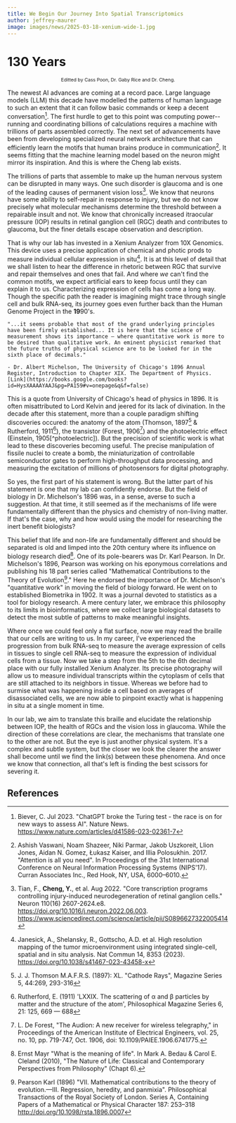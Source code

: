 ```yaml
---
title: We Begin Our Journey Into Spatial Transcriptomics
author: jeffrey-maurer
image: images/news/2025-03-18-xenium-wide-1.jpg
---
```


# 130 Years
<p style="font-size:8pt;text-align:center;">Editted by Cass Poon, Dr. Gaby Rice and Dr. Cheng.</p>

The newest AI advances are coming at a record pace. Large language models (LLM) this decade have modelled the patterns of human language to such an extent that it can follow basic commands or keep a decent conversation[^converseAI]. The first hurdle to get to this point was computing power--running and coordinating billions of calculations requires a machine with trillions of parts assembled correctly. The next set of advancements have been from developing specialized neural network architecture that can efficiently learn the motifs that human brains produce in communication[^attention]. It seems fitting that the machine learning model based on the neuron might mirror its inspiration. And this is where the Cheng lab exists.

The trillions of parts that assemble to make up the human nervous system can be disrupted in many ways. One such disorder is glaucoma and is one of the leading causes of permanent vision loss[^RGC_degen]. We know that neurons have some ability to self-repair in response to injury, but we do not know precisely what molecular mechanisms determine the threshold between a repairable insult and not. We know that chronically increased itraocular pressure (IOP) results in retinal ganglion cell (RGC) death and contributes to glaucoma, but the finer details escape observation and description.

That is why our lab has invested in a Xenium Analyzer from 10X Genomics. This device uses a precise application of chemical and photic prods to measure individual cellular expression in situ[^Xenium]. It is at this level of detail that we shall listen to hear the difference in rhetoric between RGC that survive and repair themselves and ones that fail. And where *we* can't find the common motifs, we expect artificial ears to keep focus until they can explain it to us. Characterizing expression of cells has come a long way. Though the specific path the reader is imagining might trace through single cell and bulk RNA-seq, its journey goes even further back than the Human Genome Project in the **19**90's.

```
"...it seems probable that most of the grand underlying principles have been firmly established... It is here that the science of measurement shows its importance — where quantitative work is more to be desired than qualitative work. An eminent physicist remarked that the future truths of physical science are to be looked for in the sixth place of decimals."

- Dr. Albert Michelson, The University of Chicago's 1896 Annual Register, Introduction to Chapter XIX. The Department of Physics. [Link](https://books.google.com/books?id=HysXAAAAYAAJ&pg=PA159#v=onepage&q&f=false)
```

This is a quote from University of Chicago's head of physics in 1896. It is often misattributed to Lord Kelvin and jeered for its lack of divination. In the decade after this statement, more than a couple paradigm shifting discoveries occured: the anatomy of the atom (Thomson, 1897[^thomson] & Rutherford, 1911[^rutherford]), the transistor (Forest, 1906[^forest]) and the photoelectric effect (Einstein, 1905[^photoelectric]). But the precision of scientific work is what lead to these discoveries becoming useful. The precise manipulation of fissile nuclei to create a bomb, the miniaturization of controllable semiconductor gates to perform high-throughput data processing, and measuring the excitation of millions of photosensors for digital photography.

So yes, the first part of his statement is wrong. But the latter part of his statement is one that my lab can confidently endorse. But the field of biology in Dr. Michelson's 1896 was, in a sense, averse to such a suggestion. At that time, it still seemed as if the mechanisms of life were fundamentally different than the physics and chemistry of non-living matter. If that's the case, why and how would using the model for researching the inert benefit biologists?

This belief that life and non-life are fundamentally different and should be separated is old and limped into the 20th century where its influence on biology research died[^vitalism]. One of its pole-bearers was Dr. Karl Pearson. In Dr. Michelson's 1896, Pearson was working on his eponymous correlations and publishing his 18 part series called "Mathematical Contributions to the Theory of Evolution[^mathevolution]." Here he endorsed the importance of Dr. Michelson's "quantitative work" in moving the field of biology forward. He went on to established Biometrika in 1902. It was a journal devoted to statistics as a tool for biology research. A mere century later, we embrace this philosophy to its limits in bioinformatics, where we collect large biological datasets to detect the most subtle of patterns to make meaningful insights.

Where once we could feel only a flat surface, now we may read the braille that our cells are writing to us. In my career, I've experienced the progression from bulk RNA-seq to measure the average expression of cells in tissues to single cell RNA-seq to measure the expression of individual cells from a tissue. Now we take a step from the 5th to the 6th decimal place with our fully installed Xenium Analyzer. Its precise photography will allow us to measure individual transcripts within the cytoplasm of cells that are still attached to its neighbors in tissue. Whereas we before had to surmise what was happening inside a cell based on averages of disassociated cells, we are now able to pinpoint exactly what is happening in situ at a single moment in time.

In our lab, we aim to translate this braille and elucidate the relationship between IOP, the health of RGCs and the vision loss in glaucoma. While the direction of these correlations are clear, the mechanisms that translate one to the other are not. But the eye is just another physical system. It's a complex and subtle system, but the closer we look the clearer the answer shall become until we find the link(s) between these phenomena. And once we know that connection, all that's left is finding the best scissors for severing it.

## References

[^converseAI]: Biever, C. Jul 2023. "ChatGPT broke the Turing test - the race is on for new ways to assess AI". Nature News. https://www.nature.com/articles/d41586-023-02361-7 

[^attention]: Ashish Vaswani, Noam Shazeer, Niki Parmar, Jakob Uszkoreit, Llion Jones, Aidan N. Gomez, Łukasz Kaiser, and Illia Polosukhin. 2017. "Attention is all you need". In Proceedings of the 31st International Conference on Neural Information Processing Systems (NIPS'17). Curran Associates Inc., Red Hook, NY, USA, 6000–6010.

[^RGC_degen]: Tian, F., **Cheng, Y.**, et al. Aug 2022. "Core transcription programs controlling injury-induced neurodegeneration of retinal ganglion cells." Neuron 110(16) 2607-2624.e8. https://doi.org/10.1016/j.neuron.2022.06.003. https://www.sciencedirect.com/science/article/pii/S0896627322005414

[^Xenium]: Janesick, A., Shelansky, R., Gottscho, A.D. et al. High resolution mapping of the tumor microenvironment using integrated single-cell, spatial and in situ analysis. Nat Commun 14, 8353 (2023). https://doi.org/10.1038/s41467-023-43458-x

[^kelvin]: Michelson, A. "Introduction to Chapter XIX. The Department of Physics." In  University of Chicago (1896), "Annual Register" (pp. 159-160). [Link](https://books.google.com/books?id=HysXAAAAYAAJ&pg=PA159#v=onepage&q&f=false)

[^thomson]: J. J. Thomson M.A.F.R.S. (1897): XL. "Cathode Rays", Magazine Series 5, 44:269, 293-316

[^rutherford]: Rutherford, E. (1911) 'LXXIX. The scattering of α and β particles by matter and the structure of the atom', Philosophical Magazine Series 6, 21: 125, 669 — 688

[^forest]: L. De Forest, "The Audion: A new receiver for wireless telegraphy," in Proceedings of the American Institute of Electrical Engineers, vol. 25, no. 10, pp. 719-747, Oct. 1906, doi: 10.1109/PAIEE.1906.6741775.

[^photelectric]: Einstein, A. (1905) On a Heuristic Viewpoint Concerning the Production and Transformation of Light. Annalen der Physik, 17, 132-148. 

[^vitalism]: Ernst Mayr "What is the meaning of life". In Mark A. Bedau & Carol E. Cleland (2010), "The Nature of Life: Classical and Contemporary Perspectives from Philosophy" (Chapt 6).

[^mathevolution]: Pearson Karl (1896) "VII. Mathematical contributions to the theory of evolution.—III. Regression, heredity, and panmixia". Philosophical Transactions of the Royal Society of London. Series A, Containing Papers of a Mathematical or Physical Character 187: 253–318 http://doi.org/10.1098/rsta.1896.0007